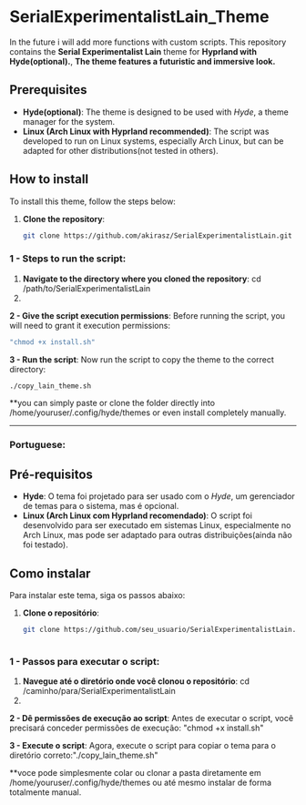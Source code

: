 # SerialExperimentalistLain_Theme
In the future i will add more functions with custom scripts.
This repository contains the **Serial Experimentalist Lain** theme for **Hyprland with Hyde(optional).**,
**The theme features a futuristic and immersive look.**

## Prerequisites

- **Hyde(optional)**: The theme is designed to be used with *Hyde*, a theme manager for the system.
- **Linux (Arch Linux with Hyprland recommended)**: The script was developed to run on Linux systems, especially Arch Linux, but can be adapted for other distributions(not tested in others).

## How to install

To install this theme, follow the steps below:

1. **Clone the repository**:
   ```bash
   git clone https://github.com/akirasz/SerialExperimentalistLain.git

### 1 - Steps to run the script:

1. **Navigate to the directory where you cloned the repository**: cd /path/to/SerialExperimentalistLain
2. 
**2 - Give the script execution permissions**: Before running the script, you will need to grant it execution permissions:
```bash
"chmod +x install.sh"
```

**3 - Run the script**: Now run the script to copy the theme to the correct directory:
```bash
./copy_lain_theme.sh
```

**you can simply paste or clone the folder directly into /home/youruser/.config/hyde/themes or even install completely manually.




--------------
### Portuguese:

## Pré-requisitos

- **Hyde**: O tema foi projetado para ser usado com o *Hyde*, um gerenciador de temas para o sistema, mas é opcional.
- **Linux (Arch Linux com Hyprland recomendado)**: O script foi desenvolvido para ser executado em sistemas Linux, especialmente no Arch Linux, mas pode ser adaptado para outras distribuições(ainda não foi testado).

## Como instalar

Para instalar este tema, siga os passos abaixo:

1. **Clone o repositório**:
   ```bash
   git clone https://github.com/seu_usuario/SerialExperimentalistLain.git
  
### 1 - Passos para executar o script:

1.  **Navegue até o diretório onde você clonou o repositório**: cd /caminho/para/SerialExperimentalistLain
2. 
**2 - Dê permissões de execução ao script**: Antes de executar o script, você precisará conceder permissões de execução: "chmod +x install.sh"


**3 - Execute o script**: Agora, execute o script para copiar o tema para o diretório correto:"./copy_lain_theme.sh"
   

**voce pode simplesmente colar ou clonar a pasta diretamente em /home/youruser/.config/hyde/themes ou até mesmo instalar de forma totalmente manual.




